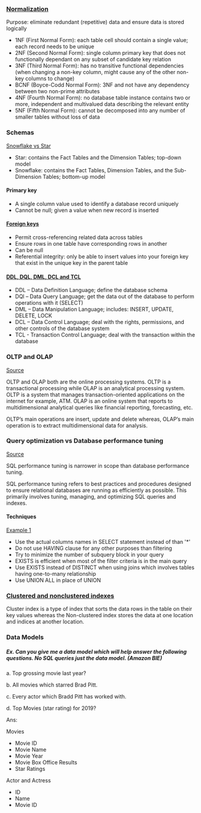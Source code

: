 ### [Normalization](https://www.guru99.com/database-normalization.html)
Purpose: eliminate redundant (repetitive) data and ensure data is stored logically
* 1NF (First Normal Form): each table cell should contain a single value; each record needs to be unique
* 2NF (Second Normal Form): single column primary key that does not functionally dependant on any subset of candidate key relation
* 3NF (Third Normal Form): has no transitive functional dependencies (when changing a non-key column, might cause any of the other non-key columns to change)
* BCNF (Boyce-Codd Normal Form): 3NF and not have any dependency between two non-prime attributes
* 4NF (Fourth Normal Form): no database table instance contains two or more, independent and multivalued data describing the relevant entity
* 5NF (Fifth Normal Form): cannot be decomposed into any number of smaller tables without loss of data


### Schemas
[Snowflake vs Star](https://www.xplenty.com/blog/snowflake-schemas-vs-star-schemas-what-are-they-and-how-are-they-different/)
* Star: contains the Fact Tables and the Dimension Tables; top-down model
* Snowflake: contains the Fact Tables, Dimension Tables, and the Sub-Dimension Tables; bottom-up model

#### Primary key
* A single column value used to identify a database record uniquely
* Cannot be null; given a value when new record is inserted

#### [Foreign keys](https://dev.mysql.com/doc/mysql-tutorial-excerpt/8.0/en/example-foreign-keys.html)
* Permit cross-referencing related data across tables
* Ensure rows in one table have corresponding rows in another
* Can be null
* Referential integrity: only be able to insert values into your foreign key that exist in the unique key in the parent table

#### [DDL, DQL, DML, DCL and TCL](https://www.geeksforgeeks.org/sql-ddl-dql-dml-dcl-tcl-commands/)
* DDL – Data Definition Language; define the database schema
* DQl – Data Query Language; get the data out of the database to perform operations with it (SELECT)
* DML – Data Manipulation Language; includes: INSERT, UPDATE, DELETE, LOCK
* DCL – Data Control Language; deal with the rights, permissions, and other controls of the database system
* TCL - Transaction Control Language; deal with the transaction within the database

### OLTP and OLAP 
[Source](https://techdifferences.com/difference-between-oltp-and-olap.html)

OLTP and OLAP both are the online processing systems. OLTP is a transactional processing while OLAP is an analytical processing system. OLTP is a system that manages transaction-oriented applications on the internet for example, ATM. OLAP is an online system that reports to multidimensional analytical queries like financial reporting, forecasting, etc.

OLTP’s main operations are insert, update and delete whereas, OLAP’s main operation is to extract multidimensional data for analysis.


### Query optimization vs Database performance tuning
[Source](https://www.solarwinds.com/database-performance-analyzer/use-cases/database-performance-tuning)

SQL performance tuning is narrower in scope than database performance tuning. 

SQL performance tuning refers to best practices and procedures designed to ensure relational databases are running as efficiently as possible. This primarily involves tuning, managing, and optimizing SQL queries and indexes.

#### Techniques
[Example 1](https://beginner-sql-tutorial.com/sql-query-tuning.htm)
* Use the actual columns names in SELECT statement instead of than '*'
* Do not use HAVING clause for any other purposes than filtering
* Try to minimize the number of subquery block in your query
* EXISTS is efficient when most of the filter criteria is in the main query
* Use EXISTS instead of DISTINCT when using joins which involves tables having one-to-many relationship
* Use UNION ALL in place of UNION

### [Clustered and nonclustered indexes](https://www.guru99.com/clustered-vs-non-clustered-index.html)
Cluster index is a type of index that sorts the data rows in the table on their key values whereas the Non-clustered index stores the data at one location and indices at another location.

### Data Models

##### Ex. Can you give me a data model which will help answer the following questions. No SQL queries just the data model. (*Amazon BIE*)
a. Top grossing movie last year?

b. All movies which starred Brad Pitt.

c. Every actor which Bradd Pitt has worked with.

d. Top Movies (star rating) for 2019?

Ans:

Movies
- Movie ID
- Movie Name
- Movie Year
- Movie Box Office Results
- Star Ratings

Actor and Actress
- ID
- Name
- Movie ID
